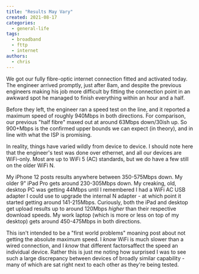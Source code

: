 ```yaml
---
title: "Results May Vary"
created: 2021-08-17
categories: 
  - general-life
tags: 
  - broadband
  - fttp
  - internet
authors: 
  - chris
---
```


We got our fully fibre-optic internet connection fitted and activated today. The engineer arrived promptly, just after 8am, and despite the previous engineers making his job more difficult by fitting the connection point in an awkward spot he managed to finish everything within an hour and a half.

Before they left, the engineer ran a speed test on the line, and it reported a maximum speed of roughly 940Mbps in both directions. For comparison, our previous "half fibre" maxed out at around 63Mbps down/30ish up. So 900+Mbps is the confirmed upper bounds we can expect (in theory), and in line with what the ISP is promising.

In reality, things have varied wildly from device to device. I should note here that the engineer's test was done over ethernet, and all our devices are WiFi-only. Most are up to WiFi 5 (AC) standards, but we do have a few still on the older WiFi N.

My iPhone 12 posts results anywhere between 350-575Mbps down. My older 9" iPad Pro gets around 230-305Mbps down. My creaking, old, desktop PC was getting 44Mbps until I remembered I had a WiFi AC USB adapter I could use to upgrade the internal N adapter - at which point it started getting around 141-215Mbps. Curiously, both the iPad and desktop get upload results up to around 120Mbps _higher_ than their respective download speeds. My work laptop (which is more or less on top of my desktop) gets around 450-475Mbps in both directions.

This isn't intended to be a "first world problems" moaning post about not getting the absolute maximum speed. I _know_ WiFi is much slower than a wired connection, and I _know_ that different factorsaffect the speed an individual device. Rather this is just me noting how surprised I was to see such a large discrepancy between devices of broadly similar capability - many of which are sat right next to each other as they're being tested.
